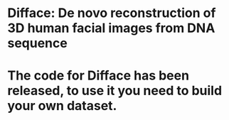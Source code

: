 # Difface: De novo reconstruction of 3D human facial images from DNA sequence
# The code for Difface has been released, to use it you need to build your own dataset.
